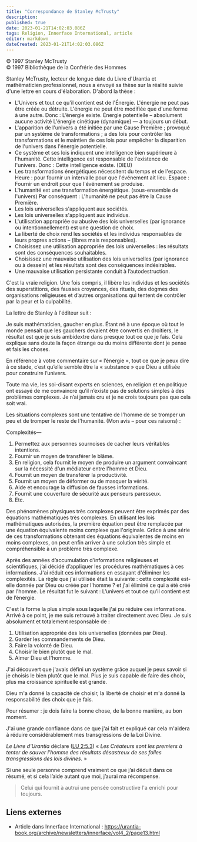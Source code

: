 ```yaml
---
title: "Correspondance de Stanley McTrusty"
description: 
published: true
date: 2023-01-21T14:02:03.086Z
tags: Religion, Innerface International, article
editor: markdown
dateCreated: 2023-01-21T14:02:03.086Z
---
```


<p class="v-card v-sheet theme--light gray lighten-3 px-2">© 1997 Stanley McTrusty<br>© 1997 Bibliothèque de la Confrérie des Hommes</p>


Stanley McTrusty, lecteur de longue date du Livre d'Urantia et mathématicien professionnel, nous a envoyé sa thèse sur la réalité suivie d'une lettre en cours d'élaboration. D'abord la thèse :

- L'Univers et tout ce qu'il contient est de l'Énergie.
	L'énergie ne peut pas être créée ou détruite.
	L'énergie ne peut être modifiée que d'une forme à une autre.
	Donc : L’énergie existe.
	Énergie potentielle – absolument aucune activité
	L'énergie cinétique (dynamique) — a toujours un début.
- L'apparition de l'univers a été initiée par une Cause Première ; provoqué par un système de transformations ; a des lois pour contrôler les transformations et le maintien de ces lois pour empêcher la disparition de l'univers dans l'énergie potentielle.
- Ce système et ses lois indiquent une intelligence bien supérieure à l'humanité. Cette intelligence est responsable de l'existence de l'univers.
	Donc : Cette intelligence existe. (DIEU)
- Les transformations énergétiques nécessitent du temps et de l'espace.
	Heure : pour fournir un intervalle pour que l'événement ait lieu.
	Espace : Fournir un endroit pour que l'événement se produise.
- L'humanité est une transformation énergétique. (sous-ensemble de l'univers) Par conséquent : L'humanité ne peut pas être la Cause Première.
- Les lois universelles s'appliquent aux sociétés.
- Les lois universelles s'appliquent aux individus.
- L'utilisation appropriée ou abusive des lois universelles (par ignorance ou intentionnellement) est une question de choix.
- La liberté de choix rend les sociétés et les individus responsables de leurs propres actions – (libres mais responsables).
- Choisissez une utilisation appropriée des lois universelles : les résultats sont des conséquences souhaitables.
- Choisissez une mauvaise utilisation des lois universelles (par ignorance ou à dessein) et les résultats sont des conséquences indésirables.
- Une mauvaise utilisation persistante conduit à l’autodestruction.

C'est la vraie religion. Une fois compris, il libère les individus et les sociétés des superstitions, des fausses croyances, des rituels, des dogmes des organisations religieuses et d’autres organisations qui tentent de contrôler par la peur et la culpabilité.

La lettre de Stanley à l'éditeur suit :

Je suis mathématicien, gaucher en plus. Étant né à une époque où tout le monde pensait que les gauchers devaient être convertis en droitiers, le résultat est que je suis ambidextre dans presque tout ce que je fais. Cela explique sans doute la façon étrange ou du moins différente dont je pense et fais les choses.

En référence à votre commentaire sur « l’énergie », tout ce que je peux dire à ce stade, c’est qu’elle semble être la « substance » que Dieu a utilisée pour construire l’univers.

Toute ma vie, les soi-disant experts en sciences, en religion et en politique ont essayé de me convaincre qu’il n’existe pas de solutions simples à des problèmes complexes. Je n’ai jamais cru et je ne crois toujours pas que cela soit vrai.

Les situations complexes sont une tentative de l'homme de se tromper un peu et de tromper le reste de l'humanité. (Mon avis – pour ces raisons) :

Complexités—
1. Permettez aux personnes sournoises de cacher leurs véritables intentions.
2. Fournir un moyen de transférer le blâme.
3. En religion, cela fournit le moyen de produire un argument convaincant sur la nécessité d'un médiateur entre l'homme et Dieu.
4. Fournit un moyen de transférer la productivité.
5. Fournit un moyen de déformer ou de masquer la vérité.
6. Aide et encourage la diffusion de fausses informations.
7. Fournit une couverture de sécurité aux penseurs paresseux.
8. Etc.

Des phénomènes physiques très complexes peuvent être exprimés par des équations mathématiques très complexes. En utilisant les lois mathématiques autorisées, la première équation peut être remplacée par une équation équivalente moins complexe que l'originale. Grâce à une série de ces transformations obtenant des équations équivalentes de moins en moins complexes, on peut enfin arriver à une solution très simple et compréhensible à un problème très complexe.

Après des années d’accumulation d’informations religieuses et scientifiques, j’ai décidé d’appliquer les procédures mathématiques à ces informations. J'ai réduit ces informations en essayant d'éliminer les complexités. La règle que j'ai utilisée était la suivante : cette complexité est-elle donnée par Dieu ou créée par l'homme ? et j'ai éliminé ce qui a été créé par l'homme. Le résultat fut le suivant : L’univers et tout ce qu’il contient est de l’énergie.

C'est la forme la plus simple sous laquelle j'ai pu réduire ces informations. Arrivé à ce point, je me suis retrouvé à traiter directement avec Dieu. Je suis absolument et totalement responsable de :
1. Utilisation appropriée des lois universelles (données par Dieu).
2. Garder les commandements de Dieu.
3. Faire la volonté de Dieu.
4. Choisir le bien plutôt que le mal.
5. Aimer Dieu et l'homme.

J'ai découvert que j'avais défini un système grâce auquel je peux savoir si je choisis le bien plutôt que le mal. Plus je suis capable de faire des choix, plus ma croissance spirituelle est grande.

Dieu m'a donné la capacité de choisir, la liberté de choisir et m'a donné la responsabilité des choix que je fais.

Pour résumer : je dois faire la bonne chose, de la bonne manière, au bon moment.

J'ai une grande confiance dans ce que j'ai fait et expliqué car cela m'aidera à réduire considérablement mes transgressions de la Loi Divine.

_Le Livre d'Urantia_ déclare (<a id="a77_30"></a>[LU 2:5.3](/fr/The_Urantia_Book/2#p5_3)) « _Les Créateurs sont les premiers à tenter de sauver l’homme des résultats désastreux de ses folles transgressions des lois divines._ »

Si une seule personne comprend vraiment ce que j’ai déduit dans ce résumé, et si cela l’aide autant que moi, j’aurai ma récompense.

> Celui qui fournit à autrui une pensée constructive l'a enrichi pour toujours.

## Liens externes

* Article dans Innerface International : https://urantia-book.org/archive/newsletters/innerface/vol4_2/page13.html

